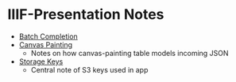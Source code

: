 # IIIF-Presentation Notes

* [Batch Completion](batch-completion.md)
* [Canvas Painting](canvas-paintings.md)
  * Notes on how canvas-painting table models incoming JSON
* [Storage Keys](storage-keys.md)
  * Central note of S3 keys used in app